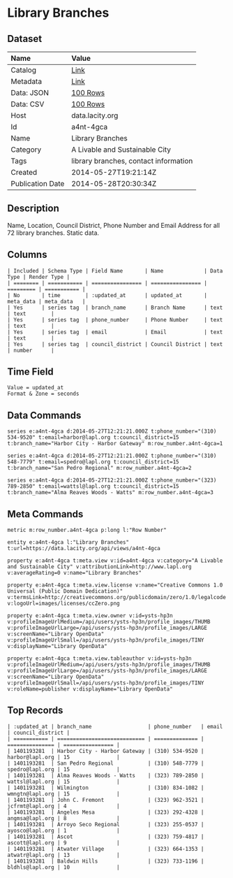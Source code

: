 # Library Branches

## Dataset

| Name | Value |
| :--- | :---- |
| Catalog | [Link](https://catalog.data.gov/dataset/library-branches-ab001) |
| Metadata | [Link](https://data.lacity.org/api/views/a4nt-4gca) |
| Data: JSON | [100 Rows](https://data.lacity.org/api/views/a4nt-4gca/rows.json?max_rows=100) |
| Data: CSV | [100 Rows](https://data.lacity.org/api/views/a4nt-4gca/rows.csv?max_rows=100) |
| Host | data.lacity.org |
| Id | a4nt-4gca |
| Name | Library Branches |
| Category | A Livable and Sustainable City |
| Tags | library branches, contact information |
| Created | 2014-05-27T19:21:14Z |
| Publication Date | 2014-05-28T20:30:34Z |

## Description

Name, Location, Council District, Phone Number and Email Address for all 72 library branches. Static data.

## Columns

```ls
| Included | Schema Type | Field Name       | Name             | Data Type | Render Type |
| ======== | =========== | ================ | ================ | ========= | =========== |
| No       | time        | :updated_at      | updated_at       | meta_data | meta_data   |
| Yes      | series tag  | branch_name      | Branch Name      | text      | text        |
| Yes      | series tag  | phone_number     | Phone Number     | text      | text        |
| Yes      | series tag  | email            | Email            | text      | text        |
| Yes      | series tag  | council_district | Council District | text      | number      |
```

## Time Field

```ls
Value = updated_at
Format & Zone = seconds
```

## Data Commands

```ls
series e:a4nt-4gca d:2014-05-27T12:21:21.000Z t:phone_number="(310) 534-9520" t:email=harbor@lapl.org t:council_district=15 t:branch_name="Harbor City - Harbor Gateway" m:row_number.a4nt-4gca=1

series e:a4nt-4gca d:2014-05-27T12:21:21.000Z t:phone_number="(310) 548-7779" t:email=spedro@lapl.org t:council_district=15 t:branch_name="San Pedro Regional" m:row_number.a4nt-4gca=2

series e:a4nt-4gca d:2014-05-27T12:21:21.000Z t:phone_number="(323) 789-2850" t:email=wattsl@lapl.org t:council_district=15 t:branch_name="Alma Reaves Woods - Watts" m:row_number.a4nt-4gca=3
```

## Meta Commands

```ls
metric m:row_number.a4nt-4gca p:long l:"Row Number"

entity e:a4nt-4gca l:"Library Branches" t:url=https://data.lacity.org/api/views/a4nt-4gca

property e:a4nt-4gca t:meta.view v:id=a4nt-4gca v:category="A Livable and Sustainable City" v:attributionLink=http://www.lapl.org v:averageRating=0 v:name="Library Branches"

property e:a4nt-4gca t:meta.view.license v:name="Creative Commons 1.0 Universal (Public Domain Dedication)" v:termsLink=http://creativecommons.org/publicdomain/zero/1.0/legalcode v:logoUrl=images/licenses/ccZero.png

property e:a4nt-4gca t:meta.view.owner v:id=ysts-hp3n v:profileImageUrlMedium=/api/users/ysts-hp3n/profile_images/THUMB v:profileImageUrlLarge=/api/users/ysts-hp3n/profile_images/LARGE v:screenName="Library OpenData" v:profileImageUrlSmall=/api/users/ysts-hp3n/profile_images/TINY v:displayName="Library OpenData"

property e:a4nt-4gca t:meta.view.tableauthor v:id=ysts-hp3n v:profileImageUrlMedium=/api/users/ysts-hp3n/profile_images/THUMB v:profileImageUrlLarge=/api/users/ysts-hp3n/profile_images/LARGE v:screenName="Library OpenData" v:profileImageUrlSmall=/api/users/ysts-hp3n/profile_images/TINY v:roleName=publisher v:displayName="Library OpenData"
```

## Top Records

```ls
| :updated_at | branch_name                  | phone_number   | email           | council_district | 
| =========== | ============================ | ============== | =============== | ================ | 
| 1401193281  | Harbor City - Harbor Gateway | (310) 534-9520 | harbor@lapl.org | 15               | 
| 1401193281  | San Pedro Regional           | (310) 548-7779 | spedro@lapl.org | 15               | 
| 1401193281  | Alma Reaves Woods - Watts    | (323) 789-2850 | wattsl@lapl.org | 15               | 
| 1401193281  | Wilmington                   | (310) 834-1082 | wmngtn@lapl.org | 15               | 
| 1401193281  | John C. Fremont              | (323) 962-3521 | jcfrmt@lapl.org | 4                | 
| 1401193281  | Angeles Mesa                 | (323) 292-4328 | angmsa@lapl.org | 8                | 
| 1401193281  | Arroyo Seco Regional         | (323) 255-0537 | ayosco@lapl.org | 1                | 
| 1401193281  | Ascot                        | (323) 759-4817 | ascott@lapl.org | 9                | 
| 1401193281  | Atwater Village              | (323) 664-1353 | atwatr@lapl.org | 13               | 
| 1401193281  | Baldwin Hills                | (323) 733-1196 | bldhls@lapl.org | 10               | 
```